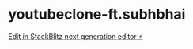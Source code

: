 # youtubeclone-ft.subhbhai

[Edit in StackBlitz next generation editor ⚡️](https://stackblitz.com/~/github.com/rlly-ritesh/youtubeclone-ft.subhbhai)